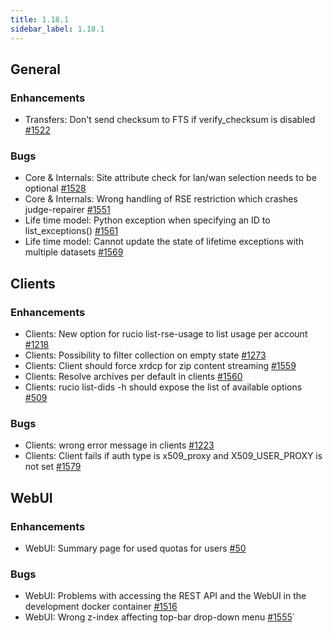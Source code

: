 ```yaml
---
title: 1.18.1
sidebar_label: 1.18.1
---
```


## General

### Enhancements

- Transfers: Don't send checksum to FTS if verify_checksum is disabled [#1522](https://github.com/rucio/rucio/issues/1522)

### Bugs

- Core & Internals: Site attribute check for lan/wan selection needs to be optional [#1528](https://github.com/rucio/rucio/issues/1528)
- Core & Internals: Wrong handling of RSE restriction which crashes judge-repairer [#1551](https://github.com/rucio/rucio/issues/1551)
- Life time model: Python exception when specifying an ID to list_exceptions() [#1561](https://github.com/rucio/rucio/issues/1561)
- Life time model: Cannot update the state of lifetime exceptions with multiple datasets [#1569](https://github.com/rucio/rucio/issues/1569)

## Clients

### Enhancements

- Clients: New option for rucio list-rse-usage to list usage per account [#1218](https://github.com/rucio/rucio/issues/1218)
- Clients: Possibility to filter collection on empty state [#1273](https://github.com/rucio/rucio/issues/1273)
- Clients: Client should force xrdcp for zip content streaming [#1559](https://github.com/rucio/rucio/issues/1559)
- Clients: Resolve archives per default in clients [#1560](https://github.com/rucio/rucio/issues/1560)
- Clients: rucio list-dids -h should expose the list of available options [#509](https://github.com/rucio/rucio/issues/509)

### Bugs

- Clients: wrong error message in clients [#1223](https://github.com/rucio/rucio/issues/1223)
- Clients: Client fails if auth type is x509_proxy and X509_USER_PROXY is not set [#1579](https://github.com/rucio/rucio/issues/1579)

## WebUI

### Enhancements

- WebUI: Summary page for used quotas for users [#50](https://github.com/rucio/rucio/issues/50)

### Bugs

- WebUI: Problems with accessing the REST API and the WebUI in the development docker container [#1516](https://github.com/rucio/rucio/issues/1516)
- WebUI: Wrong z-index affecting top-bar drop-down menu [#1555](https://github.com/rucio/rucio/issues/1555)`
